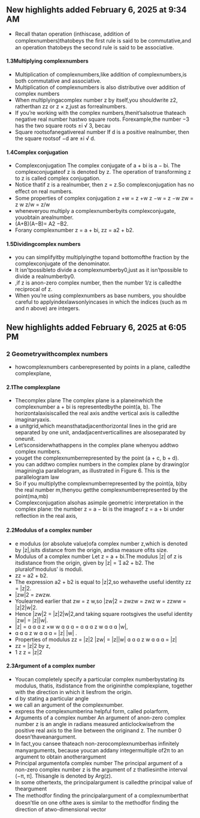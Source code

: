 ## New highlights added February 6, 2025 at 9:34 AM
- Recall thatan operation (inthiscase, addition of complexnumbers)thatobeys the ﬁrst rule is said to be commutative,and an operation thatobeys the second rule is said to be associative.
#### 1.3Multiplying complexnumbers
- Multiplication of complexnumbers,like addition of complexnumbers,is both commutative and associative.
- Multiplication of complexnumbers is also distributive over addition of complex numbers
- When multiplyingacomplex number z by itself,you shouldwrite z2, ratherthan zz or z × z,just as forrealnumbers.
- If you’re working with the complex numbers,thenit’salsotrue thateach negative real number hastwo square roots. Forexample,the number −3 has the two square roots ±i √ 3, becau
- Square rootsofanegativereal number If d is a positive realnumber, then the square rootsof −d are ±i √ d.
#### 1.4Complex conjugation
- Complexconjugation The complex conjugate of a + bi is a − bi.
  The complexconjugateof z is denoted by z. The operation of transforming z to z is called complex conjugation.
- Notice thatif z is a realnumber, then z = z.So complexconjugation has no eﬀect on real numbers.
- Some properties of complex conjugation z +w = z +w z −w = z −w zw = z w z/w = z/w
- wheneveryou multiply a complexnumberbyits complexconjugate, youobtain arealnumber.
- (A+B)(A−B)= A2 −B2.
- Forany complexnumber z = a + bi, zz = a2 + b2.
#### 1.5Dividingcomplex numbers
- you can simplifyitby multiplyingthe topand bottomofthe fraction by the complexconjugate of the denominator.
- It isn’tpossibleto divide a complexnumberby0,just as it isn’tpossible to divide a realnumberby0.
- ,if z is anon-zero complex number, then the number 1/z is calledthe reciprocal of z.
- When you’re using complexnumbers as base numbers, you shouldbe careful to applyindexlawsonlyincases in which the indices (such as m and n above) are integers.
## New highlights added February 6, 2025 at 6:05 PM
### 2 Geometrywithcomplex numbers
- howcomplexnumbers canberepresented by points in a plane, calledthe complexplane,
#### 2.1The complexplane
- Thecomplex plane The complex plane is a planeinwhich the complexnumber a + bi is representedbythe point(a, b).
  The horizontalaxisiscalled the real axis andthe vertical axis is calledthe imaginaryaxis.
- a unitgrid,which meansthatadjacenthorizontal lines in the grid are separated by one unit, andadjacentverticallines are alsoseparated by oneunit.
- Let’sconsiderwhathappens in the complex plane whenyou addtwo complex numbers.
- youget the complexnumberrepresented by the point (a + c, b + d).
- you can addtwo complex numbers in the complex plane by drawing(or imagining)a parallelogram, as illustrated in Figure 6. This is the parallelogram law
- So if you multiplythe complexnumberrepresented by the point(a, b)by the real number m,thenyou getthe complexnumberrepresented by the point(ma,mb)
- Complexconjugation alsohas asimple geometric interpretation in the complex plane: the number z = a − bi is the imageof z = a + bi under reﬂection in the real axis,
#### 2.2Modulus of a complex number
- e modulus (or absolute value)ofa complex number z,which is denoted by |z|,isits distance from the origin, andisa measure ofits size.
- Modulus of a complex number Let z = a + bi.The modulus |z| of z is itsdistance from the origin, given by |z| =  a2 + b2.
  The pluralof‘modulus’ is moduli.
- zz = a2 + b2.
- The expression a2 + b2 is equal to |z|2,so wehavethe useful identity zz = |z|2.
- |zw|2 = zwzw.
- Youlearned earlier that zw = z w,so |zw|2 = zwzw = zwz w = zzww = |z|2|w|2.
- Hence |zw|2 = |z|2|w|2,and taking square rootsgives the useful identity |zw| = |z||w|.
- |z| =    z ×w w    =    z w    |w|,
-    z w    = |z| |w| .
- Properties of modulus zz = |z|2 |zw| = |z||w|    z w    = |z|
- zz = |z|2 by z,
- 1 z z = |z|2
#### 2.3Argument of a complex number
- Youcan completely specify a particular complex numberbystating its modulus, thatis, itsdistance from the origininthe complexplane, together with the direction in which it liesfrom the origin.
- d by stating a particular angle
- we call an argument of the complexnumber.
- express the complexnumberina helpful form, called polarform,
- Arguments of a complex number An argument of anon-zero complex number z is an angle in radians measured anticlockwisefrom the positive real axis to the line between the originand z.
  The number 0 doesn’thaveanargument.
- In fact,you cansee thateach non-zerocomplexnumberhas inﬁnitely manyarguments, because youcan addany integermultiple of2π to an argument to obtain anotherargument
- Principal argumentofa complex number The principal argument of a non-zero complex number z is the argument of z thatliesinthe interval (−π, π]. Thisangle is denoted by Arg(z).
- In some othertexts, the principalargument is calledthe principal value of theargument
- The methodfor ﬁnding the principalargument of a complexnumberthat doesn’tlie on one ofthe axes is similar to the methodfor ﬁnding the direction of atwo-dimensional vector
